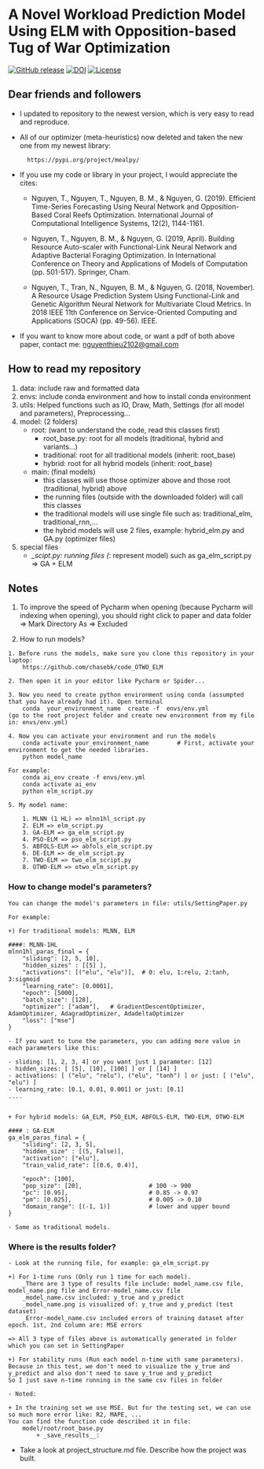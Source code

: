 # A Novel Workload Prediction Model Using ELM with Opposition-based Tug of War Optimization
[![GitHub release](https://img.shields.io/badge/release-2.0.0-yellow.svg)]()
[![DOI](https://zenodo.org/badge/DOI/10.5281/zenodo.3626114.svg)](https://doi.org/10.5281/zenodo.3626114)
[![License](https://img.shields.io/packagist/l/doctrine/orm.svg)]()

## Dear friends and followers
* I updated to repository to the newest version, which is very easy to read and reproduce. 
* All of our optimizer (meta-heuristics) now deleted and taken the new one from my newest library: 

        https://pypi.org/project/mealpy/
    
* If you use my code or library in your project, I would appreciate the cites:
    * Nguyen, T., Nguyen, T., Nguyen, B. M., & Nguyen, G. (2019). Efficient Time-Series Forecasting Using Neural Network and Opposition-Based Coral Reefs Optimization. International Journal of Computational Intelligence Systems, 12(2), 1144-1161.
	
	* Nguyen, T., Nguyen, B. M., & Nguyen, G. (2019, April). Building Resource Auto-scaler with Functional-Link Neural Network and Adaptive Bacterial Foraging Optimization. In International Conference on Theory and Applications of Models of Computation (pp. 501-517). Springer, Cham.
	
    * Nguyen, T., Tran, N., Nguyen, B. M., & Nguyen, G. (2018, November). A Resource Usage Prediction System Using Functional-Link and Genetic Algorithm Neural Network for Multivariate Cloud Metrics. In 2018 IEEE 11th Conference on Service-Oriented Computing and Applications (SOCA) (pp. 49-56). IEEE.

* If you want to know more about code, or want a pdf of both above paper, contact me: nguyenthieu2102@gmail.com

## How to read my repository
1. data: include raw and formatted data
2. envs: include conda environment and how to install conda environment 
3. utils: Helped functions such as IO, Draw, Math, Settings (for all model and parameters), Preprocessing...
4. model: (2 folders) 
    * root: (want to understand the code, read this classes first)
        * root_base.py: root for all models (traditional, hybrid and variants...) 
        * traditional: root for all traditional models (inherit: root_base)
        * hybrid: root for all hybrid models (inherit: root_base)
    * main: (final models)
        * this classes will use those optimizer above and those root (traditional, hybrid) above 
        * the running files (outside with the downloaded folder) will call this classes
        * the traditional models will use single file such as: traditional_elm, traditional_rnn,...
        * the hybrid models will use 2 files, example: hybrid_elm.py and GA.py (optimizer files)
6. special files
    * *_scipt.py: running files (*: represent model) such as ga_elm_script.py => GA + ELM
    
    
## Notes

1. To improve the speed of Pycharm when opening (because Pycharm will indexing when opening), you should right click to 
paper and data folder => Mark Directory As  => Excluded

2. How to run models? 
```code 
1. Before runs the models, make sure you clone this repository in your laptop:
    https://github.com/chasebk/code_OTWO_ELM

2. Then open it in your editor like Pycharm or Spider...

3. Now you need to create python environment using conda (assumpted that you have already had it). Open terminal
    conda  your_environment_name  create -f  envs/env.yml           (go to the root project folder and create new environment from my file in: envs/env.yml)

4. Now you can activate your environment and run the models
    conda activate your_environment_name        # First, activate your environment to get the needed libraries.
    python model_name

For example:
    conda ai_env create -f envs/env.yml
    conda activate ai_env
    python elm_script.py

5. My model name:

    1. MLNN (1 HL) => mlnn1hl_script.py
	2. ELM => elm_script.py
	3. GA-ELM => ga_elm_script.py
	4. PSO-ELM => pso_elm_script.py
	5. ABFOLS-ELM => abfols_elm_script.py
	6. DE-ELM => de_elm_script.py
	7. TWO-ELM => two_elm_script.py
	8. OTWO-ELM => otwo_elm_script.py
```

### How to change model's parameters?
```code 
You can change the model's parameters in file: utils/SettingPaper.py 

For example:

+) For traditional models: MLNN, ELM

####: MLNN-1HL
mlnn1hl_paras_final = {
    "sliding": [2, 5, 10],
    "hidden_sizes" : [[5] ],
    "activations": [("elu", "elu")],  # 0: elu, 1:relu, 2:tanh, 3:sigmoid
    "learning_rate": [0.0001],
    "epoch": [5000],
    "batch_size": [128],
    "optimizer": ["adam"],   # GradientDescentOptimizer, AdamOptimizer, AdagradOptimizer, AdadeltaOptimizer
    "loss": ["mse"]
}

- If you want to tune the parameters, you can adding more value in each parameters like this:

- sliding: [1, 2, 3, 4] or you want just 1 parameter: [12]
- hidden_sizes: [ [5], [10], [100] ] or [ [14] ]
- activations: [ ("elu", "relu"), ("elu", "tanh") ] or just: [ ("elu", "elu") ]
- learning_rate: [0.1, 0.01, 0.001] or just: [0.1]
....


+ For hybrid models: GA_ELM, PSO_ELM, ABFOLS-ELM, TWO-ELM, OTWO-ELM
 
#### : GA-ELM
ga_elm_paras_final = {
    "sliding": [2, 3, 5],
    "hidden_size" : [(5, False)],
    "activation": ["elu"],                  
    "train_valid_rate": [(0.6, 0.4)],

    "epoch": [100],
    "pop_size": [20],                   # 100 -> 900
    "pc": [0.95],                       # 0.85 -> 0.97
    "pm": [0.025],                      # 0.005 -> 0.10
    "domain_range": [(-1, 1)]           # lower and upper bound
}

- Same as traditional models.
```

### Where is the results folder?
```code 
- Look at the running file, for example: ga_elm_script.py

+) For 1-time runs (Only run 1 time for each model).
    _There are 3 type of results file include: model_name.csv file, model_name.png file and Error-model_name.csv file 
    _model_name.csv included: y_true and y_predict 
    _model_name.png is visualized of: y_true and y_predict (test dataset)
    _Error-model_name.csv included errors of training dataset after epoch. 1st, 2nd column are: MSE errors

=> All 3 type of files above is automatically generated in folder which you can set in SettingPaper

+) For stability runs (Run each model n-time with same parameters).
Because in this test, we don't need to visualize the y_true and y_predict and also don't need to save y_true and y_predict
So I just save n-time running in the same csv files in folder

- Noted:

+ In the training set we use MSE. But for the testing set, we can use so much more error like: R2, MAPE, ...
You can find the function code described it in file: 
    model/root/root_base.py 
        + _save_results__: 
```

* Take a look at project_structure.md file.  Describe how the project was built.
